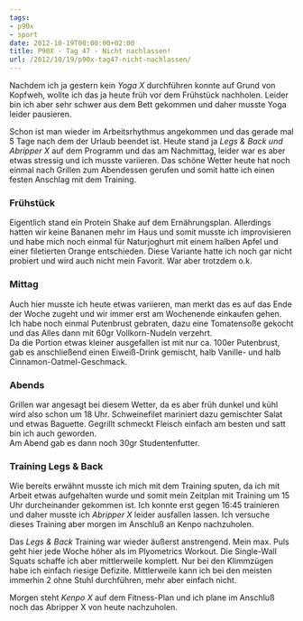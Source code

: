 ```yaml
---
tags:
- p90x
- sport
date: 2012-10-19T00:00:00+02:00
title: P90X - Tag 47 - Nicht nachlassen!
url: /2012/10/19/p90x-tag47-nicht-nachlassen/
---
```


Nachdem ich ja gestern kein _Yoga X_ durchführen konnte auf Grund von Kopfweh, wollte ich das ja heute früh vor dem Frühstück nachholen. Leider bin ich aber sehr schwer aus dem Bett gekommen und daher musste Yoga leider pausieren.   

Schon ist man wieder im Arbeitsrhythmus angekommen und das gerade mal 5 Tage nach dem der Urlaub beendet ist. Heute stand ja _Legs & Back und Abripper X_ auf dem Programm und das am Nachmittag, leider war es aber etwas stressig und ich musste variieren. Das schöne Wetter heute hat noch einmal nach Grillen zum Abendessen gerufen und somit hatte ich einen festen Anschlag mit dem Training.

### Frühstück
Eigentlich stand ein Protein Shake auf dem Ernährungsplan. Allerdings hatten wir keine Bananen mehr im Haus und somit musste ich improvisieren und habe mich noch einmal für Naturjoghurt mit einem halben Apfel und einer filetierten Orange entschieden. Diese Variante hatte ich noch gar nicht probiert und wird auch nicht mein Favorit. War aber trotzdem o.k.   

### Mittag
Auch hier musste ich heute etwas variieren, man merkt das es auf das Ende der Woche zugeht und wir immer erst am Wochenende einkaufen gehen.   
Ich habe noch einmal Putenbrust gebraten, dazu eine Tomatensoße gekocht und das Alles dann mit 60gr Vollkorn-Nudeln verzehrt.   
Da die Portion etwas kleiner ausgefallen ist mit nur ca. 100er Putenbrust, gab es anschließend einen Eiweiß-Drink gemischt, halb Vanille- und halb Cinnamon-Oatmel-Geschmack.

### Abends
Grillen war angesagt bei diesem Wetter, da es aber früh dunkel und kühl wird also schon um 18 Uhr. Schweinefilet mariniert dazu gemischter Salat und etwas Baguette. Gegrillt schmeckt Fleisch einfach am besten und satt bin ich auch geworden.   
Am Abend gab es dann noch 30gr Studentenfutter.

### Training Legs & Back
Wie bereits erwähnt musste ich mich mit dem Training sputen, da ich mit Arbeit etwas aufgehalten wurde und somit mein Zeitplan mit Training um 15 Uhr durcheinander gekommen ist. Ich konnte erst gegen 16:45 trainieren und daher musste ich _Abripper X_ leider ausfallen lassen. Ich versuche dieses Training aber morgen im Anschluß an Kenpo nachzuholen.

Das _Legs & Back_ Training war wieder äußerst anstrengend. Mein max. Puls geht hier jede Woche höher als im Plyometrics Workout. Die Single-Wall Squats schaffe ich aber mittlerweile komplett. Nur bei den Klimmzügen habe ich einfach riesige Defizite. Mittlerweile kann ich bei den meisten immerhin 2 ohne Stuhl durchführen, mehr aber einfach nicht.

Morgen steht _Kenpo X_ auf dem Fitness-Plan und ich plane im Anschluß noch das Abripper X von heute nachzuholen.

